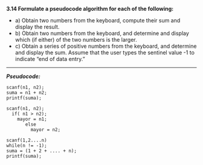 **3.14 Formulate a pseudocode algorithm for each of the following:**

* a) Obtain two numbers from the keyboard, compute their sum and display 
  the result.
* b) Obtain two numbers from the keyboard, and determine and display
  which (if either) of the two numbers is the larger.
* c) Obtain a series of positive numbers from the keyboard, 
  and determine and display the sum.
  Assume that the user types the sentinel value -1 to indicate 
  “end of data entry.”

---

***Pseudocode:***

	scanf(n1, n2);
	suma = n1 + n2;
    printf(suma);

	scanf(n1, n2);
      if( n1 > n2);
        mayor = n1;
           else
             mayor = n2;

	scanf(1,2....n)
    while(n != -1);
    suma = (1 + 2 + .... + n);
    printf(suma);
